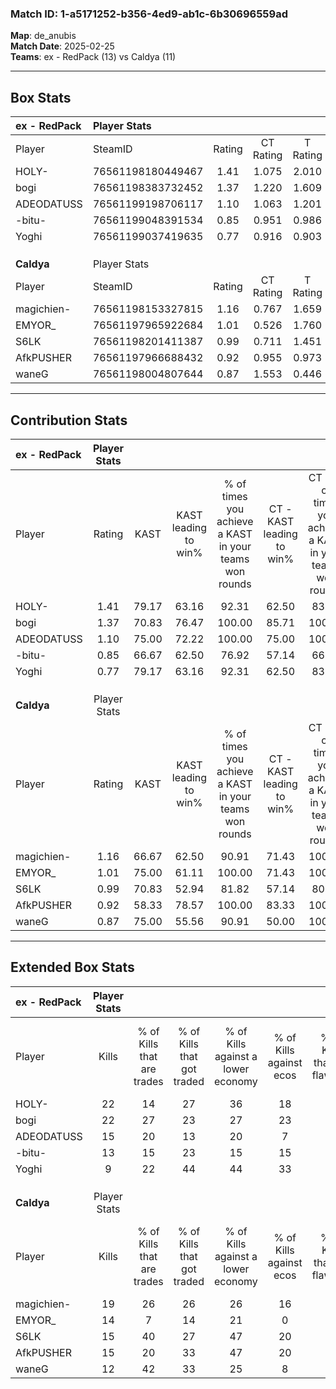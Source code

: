 ### Match ID: 1-a5171252-b356-4ed9-ab1c-6b30696559ad  
**Map**: de_anubis  
**Match Date**: 2025-02-25  
**Teams**: ex - RedPack (13) vs Caldya (11)  

---  

## Box Stats  

| **ex - RedPack** | Player Stats      |        |           |          |       |       |       |         |        |      |     |
| :- | :- | :-: | :-: | :-: | :-: | :-: | :-: | :-: | :-: | :-: | :-: |
| Player           | SteamID           | Rating | CT Rating | T Rating | KAST  |  ADR  | Kills | Assists | Deaths | K/D  | HS% |
| HOLY-            | 76561198180449467 |  1.41  |   1.075   |  2.010   | 79.17 | 102.0 |  22   |    6    |   17   | 1.29 | 68  |
| bogi             | 76561198383732452 |  1.37  |   1.220   |  1.609   | 70.83 | 86.1  |  22   |    3    |   13   | 1.69 | 50  |
| ADEODATUSS       | 76561199198706117 |  1.10  |   1.063   |  1.201   | 75.00 | 69.5  |  15   |    5    |   13   | 1.15 | 73  |
| -bitu-           | 76561199048391534 |  0.85  |   0.951   |  0.986   | 66.67 | 55.0  |  13   |    4    |   16   | 0.81 | 30  |
| Yoghi            | 76561199037419635 |  0.77  |   0.916   |  0.903   | 79.17 | 43.9  |   9   |    6    |   16   | 0.56 | 22  |
|                  |                   |        |           |          |       |       |       |         |        |      |     |
|                  |                   |        |           |          |       |       |       |         |        |      |     |
|                  |                   |        |           |          |       |       |       |         |        |      |     |
| **Caldya**       | Player Stats      |        |           |          |       |       |       |         |        |      |     |
| Player           | SteamID           | Rating | CT Rating | T Rating | KAST  |  ADR  | Kills | Assists | Deaths | K/D  | HS% |
| magichien-       | 76561198153327815 |  1.16  |   0.767   |  1.659   | 66.67 | 82.0  |  19   |    6    |   16   | 1.19 | 47  |
| EMYOR_           | 76561197965922684 |  1.01  |   0.526   |  1.760   | 75.00 | 74.5  |  14   |    8    |   17   | 0.82 | 50  |
| S6LK             | 76561198201411387 |  0.99  |   0.711   |  1.451   | 70.83 | 64.4  |  15   |    5    |   16   | 0.94 | 20  |
| AfkPUSHER        | 76561197966688432 |  0.92  |   0.955   |  0.973   | 58.33 | 66.6  |  15   |    3    |   15   | 1.00 | 66  |
| waneG            | 76561198004807644 |  0.87  |   1.553   |  0.446   | 75.00 | 59.5  |  12   |    3    |   17   | 0.71 | 33  |
---  

## Contribution Stats  

| **ex - RedPack** | Player Stats |       |                      |                                                        |                           |                                                             |                          |                                                            |
| :- | :-: | :-: | :-: | :-: | :-: | :-: | :-: | :-: |
| Player           |    Rating    | KAST  | KAST leading to win% | % of times you achieve a KAST in your teams won rounds | CT - KAST leading to win% | CT - % of times you achieve a KAST in your teams won rounds | T - KAST leading to win% | T - % of times you achieve a KAST in your teams won rounds |
| HOLY-            |     1.41     | 79.17 |        63.16         |                         92.31                          |           62.50           |                            83.33                            |          63.64           |                           100.00                           |
| bogi             |     1.37     | 70.83 |        76.47         |                         100.00                         |           85.71           |                           100.00                            |          70.00           |                           100.00                           |
| ADEODATUSS       |     1.10     | 75.00 |        72.22         |                         100.00                         |           75.00           |                           100.00                            |          70.00           |                           100.00                           |
| -bitu-           |     0.85     | 66.67 |        62.50         |                         76.92                          |           57.14           |                            66.67                            |          66.67           |                           85.71                            |
| Yoghi            |     0.77     | 79.17 |        63.16         |                         92.31                          |           62.50           |                            83.33                            |          63.64           |                           100.00                           |
|                  |              |       |                      |                                                        |                           |                                                             |                          |                                                            |
|                  |              |       |                      |                                                        |                           |                                                             |                          |                                                            |
|                  |              |       |                      |                                                        |                           |                                                             |                          |                                                            |
| **Caldya**       | Player Stats |       |                      |                                                        |                           |                                                             |                          |                                                            |
| Player           |    Rating    | KAST  | KAST leading to win% | % of times you achieve a KAST in your teams won rounds | CT - KAST leading to win% | CT - % of times you achieve a KAST in your teams won rounds | T - KAST leading to win% | T - % of times you achieve a KAST in your teams won rounds |
| magichien-       |     1.16     | 66.67 |        62.50         |                         90.91                          |           71.43           |                           100.00                            |          55.56           |                           83.33                            |
| EMYOR_           |     1.01     | 75.00 |        61.11         |                         100.00                         |           71.43           |                           100.00                            |          54.55           |                           100.00                           |
| S6LK             |     0.99     | 70.83 |        52.94         |                         81.82                          |           57.14           |                            80.00                            |          50.00           |                           83.33                            |
| AfkPUSHER        |     0.92     | 58.33 |        78.57         |                         100.00                         |           83.33           |                           100.00                            |          75.00           |                           100.00                           |
| waneG            |     0.87     | 75.00 |        55.56         |                         90.91                          |           50.00           |                           100.00                            |          62.50           |                           83.33                            |
---  

## Extended Box Stats  

| **ex - RedPack** | Player Stats |                            |                            |                                    |                         |                              |                                 |        |                             |                                     |                          |                               |                            |
| :- | :-: | :-: | :-: | :-: | :-: | :-: | :-: | :-: | :-: | :-: | :-: | :-: | :-: |
| Player           |    Kills     | % of Kills that are trades | % of Kills that got traded | % of Kills against a lower economy | % of Kills against ecos | % of Kills that are flawless | % of Kills that are close duels | Deaths | % of Deaths that get traded | % of Deaths against a lower economy | % of Deaths against ecos | % of Deaths that are flawless | % of Deaths that are close |
| HOLY-            |      22      |             14             |             27             |                 36                 |           18            |              68              |                9                |   17   |             35              |                 12                  |            6             |              53               |             12             |
| bogi             |      22      |             27             |             23             |                 27                 |           23            |              64              |               14                |   13   |             15              |                  8                  |            0             |              77               |             15             |
| ADEODATUSS       |      15      |             20             |             13             |                 20                 |            7            |              67              |                7                |   13   |              8              |                 15                  |            8             |              77               |             8              |
| -bitu-           |      13      |             15             |             23             |                 15                 |           15            |              85              |                0                |   16   |             31              |                 13                  |            0             |              75               |             6              |
| Yoghi            |      9       |             22             |             44             |                 44                 |           33            |              44              |                0                |   16   |             38              |                 19                  |            6             |              81               |             6              |
|                  |              |                            |                            |                                    |                         |                              |                                 |        |                             |                                     |                          |                               |                            |
|                  |              |                            |                            |                                    |                         |                              |                                 |        |                             |                                     |                          |                               |                            |
|                  |              |                            |                            |                                    |                         |                              |                                 |        |                             |                                     |                          |                               |                            |
| **Caldya**       | Player Stats |                            |                            |                                    |                         |                              |                                 |        |                             |                                     |                          |                               |                            |
| Player           |    Kills     | % of Kills that are trades | % of Kills that got traded | % of Kills against a lower economy | % of Kills against ecos | % of Kills that are flawless | % of Kills that are close duels | Deaths | % of Deaths that get traded | % of Deaths against a lower economy | % of Deaths against ecos | % of Deaths that are flawless | % of Deaths that are close |
| magichien-       |      19      |             26             |             26             |                 26                 |           16            |              74              |               16                |   16   |             13              |                  0                  |            0             |              63               |             6              |
| EMYOR_           |      14      |             7              |             14             |                 21                 |            0            |              71              |                7                |   17   |             35              |                 18                  |            6             |              71               |             18             |
| S6LK             |      15      |             40             |             27             |                 47                 |           20            |              87              |                7                |   16   |             25              |                  6                  |            0             |              63               |             0              |
| AfkPUSHER        |      15      |             20             |             33             |                 47                 |           20            |              67              |                7                |   15   |             13              |                  0                  |            0             |              80               |             0              |
| waneG            |      12      |             42             |             33             |                 25                 |            8            |              58              |                8                |   17   |             35              |                 18                  |            6             |              59               |             12             |
